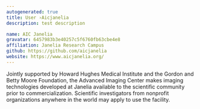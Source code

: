 ```yaml
---
autogenerated: true
title: User ›Aicjanelia
description: test description

name: AIC Janelia
gravatar: 6457983b3e40257c5f6760fb63cbe4e8
affiliation: Janelia Research Campus
github: https://github.com/aicjanelia
website: https://www.aicjanelia.org/
---
```


Jointly supported by Howard Hughes Medical Institute and the Gordon and Betty Moore Foundation, the Advanced Imaging Center makes imaging technologies developed at Janelia available to the scientific community prior to commercialization. Scientific investigators from nonprofit organizations anywhere in the world may apply to use the facility.
